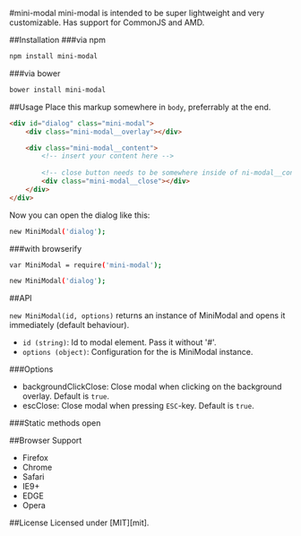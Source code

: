 #mini-modal
mini-modal is intended to be super lightweight and very customizable.
Has support for CommonJS and AMD.

##Installation
###via npm
```bash
npm install mini-modal
```

###via bower
```bash
bower install mini-modal
```

##Usage
Place this markup somewhere in `body`, preferrably at the end.
```html
<div id="dialog" class="mini-modal">
    <div class="mini-modal__overlay"></div>

    <div class="mini-modal__content">
        <!-- insert your content here -->
      
        <!-- close button needs to be somewhere inside of ni-modal__content -->
        <div class="mini-modal__close"></div>
    </div>
</div>
```

Now you can open the dialog like this:
```bash
new MiniModal('dialog');
```

###with browserify
```bash
var MiniModal = require('mini-modal');

new MiniModal('dialog');
```
##API

`new MiniModal(id, options)` returns an instance of MiniModal and opens it immediately (default behaviour).
- `id (string)`: Id to modal element. Pass it without '#'. 
- `options (object)`: Configuration for the is MiniModal instance.

###Options
- backgroundClickClose: Close modal when clicking on the background overlay. Default is `true`.
- escClose: Close modal when pressing `ESC`-key. Default is `true`.



###Static methods
open

##Browser Support
- Firefox
- Chrome
- Safari
- IE9+
- EDGE
- Opera

##License
Licensed under [MIT][mit].